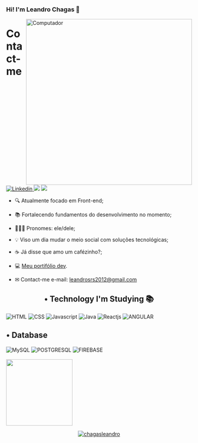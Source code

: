 ### Hi! I'm Leandro Chagas 🤙
<img src="https://raw.githubusercontent.com/MicaelliMedeiros/micaellimedeiros/master/image/computer-illustration.png" min-width="400px" max-width="400px"       width="450px" align="right" alt="Computador">
<h1>Contact-me</h1>
        <a href="https://www.linkedin.com/in/leandro-chagas-b2264b91//" target="_blank">
            <img alt="Linkedin" src="https://img.shields.io/badge/LinkedIn-0077B5?style=for-the-badge&logo=linkedin&logoColor=white">
        </a>
        <a href = "mailto:leandrosrs2012@gmail.com"><img src="https://img.shields.io/badge/-Gmail-%23333?style=for-the-badge&logo=gmail&logoColor=white"            target="_blank"></a>
        <a href="https://instagram.com/leandro_tchep" target="_blank"><img src="https://img.shields.io/badge/-Instagram-%23E4405F?style=for-the-                      badge&logo=instagram&logoColor=white" target="_blank"></a>
    
</br>

- 🔍 Atualmente focado em Front-end;
- 📚 Fortalecendo fundamentos do desenvolvimento no momento;
- 🙋🏾‍♂️ Pronomes: ele/dele;
- 💡 Viso um dia mudar o meio social com soluções tecnológicas;
- ☕ Já disse que amo um cafézinho?;
- 💻 <a href="https://www.my-portfolio-gray-ten.vercel.app/">Meu portifólio dev</a>.

- ✉ Contact-me e-mail: leandrosrs2012@gmail.com
<div align="center">
<h2> • Technology I'm Studying 📚</h2>
</div>
     <div style="display: inline_block">
        <img align="center" alt="HTML"
            src="https://img.shields.io/badge/HTML5-E34F26?style=for-the-badge&logo=html5&logoColor=white">
        <img align="center" alt="CSS"
            src="https://img.shields.io/badge/CSS3-1572B6?style=for-the-badge&logo=css3&logoColor=white">
        <img align="center" alt="Javascript"
            src="https://img.shields.io/badge/JavaScript-323330?style=for-the-badge&logo=javascript&logoColor=F7DF1E">
        <img align="center" alt="Java"            
             src="https://img.shields.io/badge/Java-black?style=for-the-badge&logo=Java&logoColor=white">
        <img align="center" alt="Reactjs"
            src="https://img.shields.io/badge/react-%2320232a.svg?style=for-the-badge&logo=react&logoColor=%2361DAFB">
        <img align="center" alt="ANGULAR"
            src="https://img.shields.io/badge/ANGULAR-E34F26?style=for-the-badge&logo=angular&logoColor=white">
     </div>
<div>
    <h2> • Database</h2>
</div>          
     <div style="dispaly: inline_block">
        <img align="center" alt="MySQL"
            src="https://img.shields.io/badge/MySQL-00000F?style=for-the-badge&logo=mysql&logoColor=white">
         <img align="center" alt="POSTGRESQL"
            src="https://img.shields.io/badge/postgres-%23316192.svg?style=for-the-badge&logo=postgresql&logoColor=white">
        <img align="center" alt="FIREBASE"
            src="https://img.shields.io/badge/firebase-%23039BE5.svg?style=for-the-badge&logo=firebase">
        <br></br>
    </div>
  <img height="180em" src="https://github-readme-stats.vercel.app/api/top-langs/?username=chagasleandro&layout=compact&langs_count=5&theme=dracula"/>
</div>
    <p align="center">
        <a href="https://github.com/chagasleandro" target="_blank"><img alt="chagasleandro" src="https://badges.pufler.dev/visits/chagasleandro/chagasleandrologo=GitHub&label=Visits&color=success&logoColor=white&style=flat-square"/></a>
    </p>

